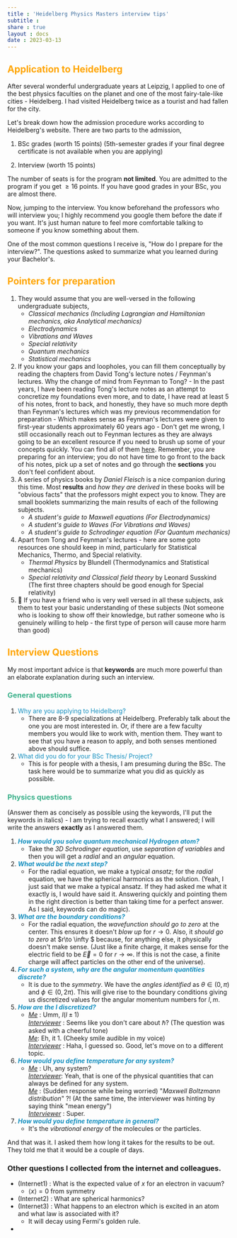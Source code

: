 ```yaml
---
title : 'Heidelberg Physics Masters interview tips' 
subtitle : 
share : true
layout : docs
date : 2023-03-13
---
```


## <span style = "color:orange"> Application to Heidelberg </span>

After several wonderful undergraduate years at Leipzig,  I applied to one of the best physics faculties on the planet and one of the most fairy-tale-like cities - Heidelberg. I had visited Heidelberg twice as a tourist and had fallen for the city.

Let's break down how the admission procedure works according to Heidelberg's website. There are two parts to the admission,

1. BSc grades (worth 15 points) (5th-semester grades if your final degree certificate is not available when you are applying)

2. Interview (worth 15 points)

The number of seats is for the program **not limited**. You are admitted to the program if you get $\geq 16$ points. If you have good grades in your BSc, you are almost there.

Now, jumping to the interview. You know beforehand the professors who will interview you; I highly recommend you google them before the date if you want. It's just human nature to feel more comfortable talking to someone if you know something about them.

One of the most common questions I receive is, "How do I prepare for the interview?". The questions asked to summarize what you learned during your Bachelor's.

## <span style = "color:orange"> Pointers for preparation </span>

1. They would assume that you are well-versed in the following undergraduate subjects, 
   - *Classical mechanics (Including Lagrangian and Hamiltonian mechanics, aka Analytical mechanics)*
   - *Electrodynamics*
   - *Vibrations and Waves*
   - *Special relativity*
   - *Quantum mechanics*
   - *Statistical mechanics*
2. If you know your gaps and loopholes, you can fill them conceptually by reading the chapters from David Tong's lecture notes / Feynman's lectures. Why the change of mind from Feynman to Tong? - In the past years, I have been reading Tong's lecture notes as an attempt to concretize my foundations even more, and to date, I have read at least 5 of his notes, front to back, and honestly, they have so much more depth than Feynman's lectures which was my previous recommendation for preparation - Which makes sense as Feynman's lectures were given to first-year students approximately 60 years ago - Don't get me wrong, I still occasionally reach out to Feynman lectures as they are always going to be an excellent resource if you need to brush up some of your concepts quickly. You can find all of them [here](https://www.damtp.cam.ac.uk/user/tong/teaching.html). Remember, you are preparing for an interview; you do not have time to go front to the back of his notes, pick up a set of notes and go through the **sections** you don't feel confident about. 
3. A series of physics books by *Daniel Fleisch* is a nice companion during this time. Most **results** and *how they are derived* in these books will be "obvious facts" that the professors might expect you to know. They are small booklets summarizing the main results of each of the following subjects.
   - *A student's guide to Maxwell equations (For Electrodynamics)* 
   - *A student's guide to Waves (For Vibrations and Waves)*
   - *A student's guide to Schrodinger equation (For Quantum mechanics)* 
4. Apart from Tong and Feynman's lectures - here are some goto resources one should keep in mind, particularly for Statistical Mechanics, Thermo, and Special relativity. 
   - *Thermal Physics* by Blundell (Thermodynamics and Statistical mechanics)
   - *Special relativity and Classical field theory* by Leonard Susskind (The first three chapters should be good enough for Special relativity)
5. :star2: If you have a friend who is very well versed in all these subjects, ask them to test your basic understanding of these subjects (Not someone who is looking to show off their knowledge, but rather someone who is genuinely willing to help -  the first type of person will cause more harm than good)

## <span style = "color:orange"> Interview Questions </span>

My most important advice is that **keywords** are much more powerful than an elaborate explanation during such an interview.

### <span style = "color:#3db18b"> General questions </span>

1. <span style = "color:#158FBF">Why are you applying to Heidelberg?</span>
   - There are 8-9 specializations at Heidelberg. Preferably talk about the one you are most interested in. Or, if there are a few faculty members you would like to work with, mention them. They want to see that you have a reason to apply, and both senses mentioned above should suffice.
2. <span style = "color:#158FBF"> What did you do for your BSc Thesis/ Project? </span>
   - This is for people with a thesis, I am presuming during the BSc. The task here would be to summarize what you did as quickly as possible.

### <span style = "color:#3db18b"> Physics questions </span>

(Answer them as concisely as possible using the keywords, I'll put the keywords in italics) - I am trying to recall exactly what I answered; I will write the answers **exactly** as I answered them. 

1. ***<span style = "color:#158FBF">How would you solve quantum mechanical Hydrogen atom?</span>***
   - Take the *3D Schrodinger equation*, use *separation of variables* and then you will get a *radial* and an *angular* equation.
2. ***<span style = "color:#158FBF">What would be the next step?</span>***
   - For the radial equation, we make a typical *ansatz*; for the *radial* equation, we have the spherical harmonics as the solution.
     (Yeah, I just said that we make a typical ansatz. If they had asked me what it exactly is, I would have said it. Answering quickly and pointing them in the right direction is better than taking time for a perfect answer. As I said, keywords can do magic).
3. ***<span style = "color:#158FBF">What are the boundary conditions?</span>***
   - For the radial equation, the *wavefunction should go to zero* at the center. This ensures it doesn't *blow up* for $r\to 0$. Also, it *should go to zero* at $r\to \infty $ because, for anything else, it physically doesn't make sense. (Just like a finite charge, it makes sense for the electric field to be $\vec{E}=0$ for $r\to\infty$. If this is not the case, a finite charge will affect particles on the other end of the universe).
4. ***<span style = "color:#158FBF">For such a system, why are the angular momentum quantities discrete?</span>***
   - It is due to the *symmetry*. We have the *angles identified* as $\theta\in(0,\pi)$ and $\phi\in(0,2\pi)$. This will give rise to the boundary conditions giving us discretized values for the angular momentum numbers for $l,m$.
5. ***<span style = "color:#158FBF">How are the $l$ discretized? </span>***
   - <u>*Me*</u> : Umm, $l(l\pm1)$ <br>
     <u>*Interviewer*</u> : Seems like you don't care about $\hbar$? (The question was asked with a cheerful tone) <br>
     <u>*Me*</u>: Eh, it 1. (Cheeky smile audible in my voice) <br>
     *<u>Interviewer</u>* : Haha, I guessed so. Good, let's move on to a different topic.
6. ***<span style = "color:#158FBF">How would you define temperature for any system?</span>***
   - <u>*Me*</u> : Uh, any system?   <br>
     <u>*Interviewer*</u>: Yeah, that is one of the physical quantities that can always be defined for any system. <br>
     <u>*Me*</u> : (Sudden response while being worried) "*Maxwell Boltzmann distribution*" ?! (At the same time, the interviewer was hinting by saying think "mean energy") <br>
     *<u>Interviewer</u>* : Super.
7. ***<span style = "color:#158FBF">How would you define temperature in general?</span>***
   - It's the *vibrational energy* of the molecules or the particles.

And that was it. I asked them how long it takes for the results to be out. They told me that it would be a couple of days.

### Other questions I collected from the internet and colleagues.
- (Internet1) : What is the expected value of $x$ for an electron in vacuum? 
	- $\left<x\right> = 0$ from symmetry
- (Internet2) : What are spherical harmonics?
- (Internet3) : What happens to an electron which is excited in an atom and what law is associated with it?
	- It will decay using Fermi's golden rule.
- 